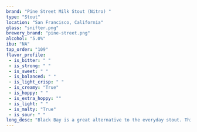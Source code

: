 ```yaml
---
brand: "Pine Street Milk Stout (Nitro) "
type: "Stout"
location: "San Francisco, California"
glass: "snifter.png"
brewery_brand: "pine-street.png"
alcohol: "5.0%"
ibu: "NA"
tap_order: "109"
flavor_profile:
 - is_bitter: " "
 - is_strong: " "
 - is_sweet: " "
 - is_balanced: " "
 - is_light_crisp: " "
 - is_creamy: "True"
 - is_hoppy: " "
 - is_extra_hoppy: ""
 - is_light: " "
 - is_malty: "True"
 - is_sour: " "
long_desc: "Black Bay is a great alternative to the everyday stout. This beer pours heavy and dry."
---
```

